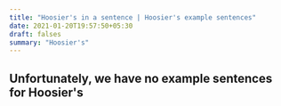 ```yaml
---
title: "Hoosier's in a sentence | Hoosier's example sentences"
date: 2021-01-20T19:57:50+05:30
draft: falses
summary: "Hoosier's"
---
```

## Unfortunately, we have no example sentences for Hoosier's                 
